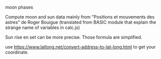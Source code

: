 moon phases

Compute moon and sun data 
mainly from "Positions et mouvements des astres" de Roger Bouigue
(translated from BASIC module that explain the strange name of variables in calc.js)


Sun rise en set can be more precise. Those formula are simplified.

use
https://www.latlong.net/convert-address-to-lat-long.html
to get your coordinate.




